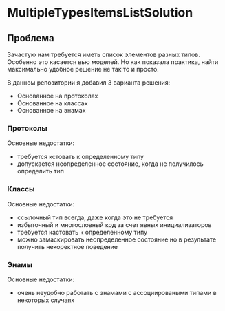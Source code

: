 # MultipleTypesItemsListSolution

## Проблема
Зачастую нам требуется иметь список элементов разных типов. Особенно это касается вью моделей. Но как показала практика, найти максимально удобное решение не так то и просто.

В данном репозитории я добавил 3 варианта решения:
- Основанное на протоколах
- Основанное на классах
- Основанное на энамах

### Протоколы
Основные недостатки:
- требуется кстовать к определенному типу
- допускается неопределенное состояние, когда не получилось определить тип

### Классы
Основные недостатки:
- ссылочный тип всегда, даже когда это не требуется
- избыточный и многословный код за счет явных инициализаторов
- требуется кастовать к определенному типу
- можно замаскировать неопределенное состояние но в результате получить некоректное поведение

### Энамы
Основные недостатки:
- очень неудобно работать с энамами с ассоциироваными типами в некоторых случаях

